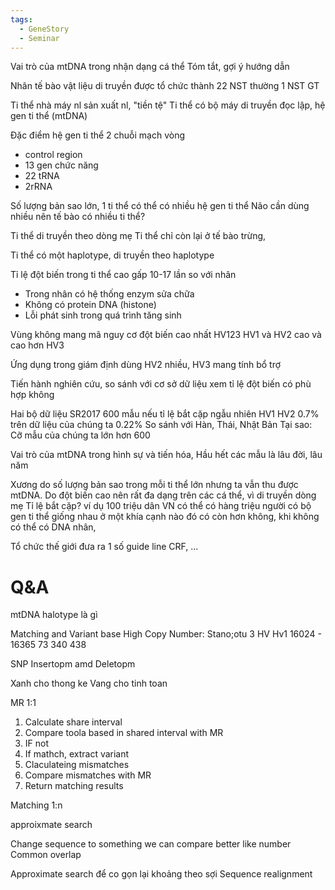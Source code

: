```yaml
---
tags:
  - GeneStory
  - Seminar
---
```

Vai trò của mtDNA trong nhận dạng cá thể
Tóm tắt, gợi ý hướng dẫn

Nhân tế bào
vật liệu di truyền được tổ chức thành 22 NST thường 1 NST GT


Ti thể nhà máy nl sản xuất nl, "tiền tệ"
Ti thể có bộ máy di truyền đọc lập, hệ gen ti thể (mtDNA)

Đặc điểm hệ gen ti thể 2 chuỗi mạch vòng 
- control region
- 13 gen chức năng
- 22 tRNA
- 2rRNA

Số lượng bản sao lớn, 1 ti thể có thể có nhiều hệ gen ti thể
Não cần dùng nhiều nên tế bào có nhiều ti thể?

Ti thể di truyền theo dòng mẹ
Ti thể chỉ còn lại ở tế bào trừng, 

Ti thể có một haplotype, di truyền theo haplotype

Tỉ lệ đột biến trong ti thể cao gấp 10-17 lần so với nhân
- Trong nhân có hệ thống enzym sửa chữa 
- Không có protein DNA (histone)
- Lỗi phát sinh trong quá trình tăng sinh

Vùng không mang mã nguy cơ đột biến cao nhất HV123
HV1 và HV2 cao và cao hơn HV3

Ứng dụng trong giám định dùng HV2 nhiều, HV3 mang tính bổ trợ

Tiến hành nghiên cứu, so sánh với cơ sở dữ liệu xem tỉ lệ đột biến có phù hợp không

Hai bộ dữ liệu SR2017 600 mẫu nếu tỉ lệ bắt cặp ngẫu nhiên HV1 HV2 0.7% trên dữ liệu của chúng ta 0.22%
So sánh với Hàn, Thái, Nhật Bản
Tại sao: Cỡ mẫu của chúng ta lớn hơn 600

Vai trò của mtDNA trong hình sự và tiến hóa, 
Hầu hết các mẫu là lâu đời, lâu năm 

Xương do số lượng bản sao trong mỗi ti thể lớn nhưng ta vẫn thu được mtDNA. Do đột biến cao nên rất đa dạng trên các cá thể, vì di truyền dòng mẹ
Tỉ lệ bắt cặp?
ví dụ 100 triệu dân VN có thể có hàng triệu người có bộ gen ti thể giống nhau
ở một khía cạnh nào đó có còn hơn không, khi không có thể có DNA nhân, 

Tổ chức thế giới đưa ra 1 số guide line CRF, ...       

# Q&A

mtDNA halotype là gì

Matching and Variant base
High Copy Number:
Stano;otu 
3 HV Hv1 16024 - 16365
73 340
438 

SNP
Insertopm amd Deletopm

Xanh cho thong ke
Vang cho tinh toan

MR 1:1
1. Calculate share interval
2. Compare toola based in shared interval with MR
3. IF not 
4. If mathch, extract variant
5. Claculateing mismatches
6. Compare mismatches with MR
7. Return matching results

Matching 1:n


approixmate search

Change sequence to something we can compare better like number 
Common overlap

Approximate search để co gọn lại khoảng theo sợi
Sequence realignment 
